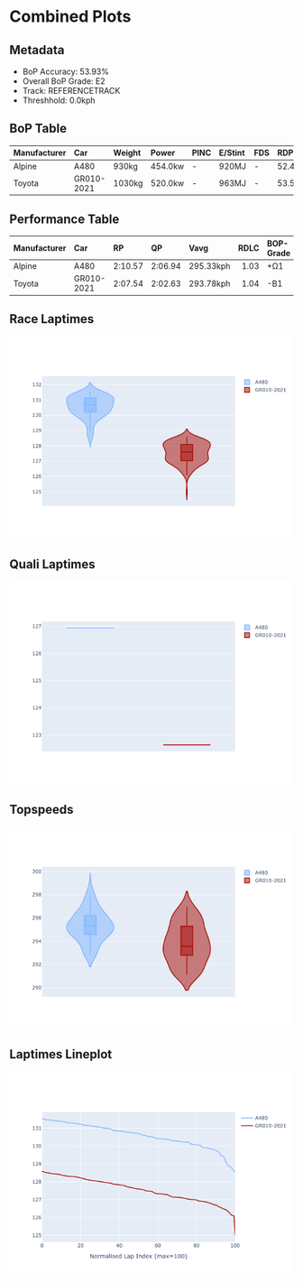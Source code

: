 # Combined Plots

## Metadata

- BoP Accuracy: 53.93%
- Overall BoP Grade: E2
- Track: REFERENCETRACK
- Threshhold: 0.0kph

## BoP Table
| Manufacturer   | Car        | Weight   | Power   | PINC   | E/Stint   | FDS   | RDP    | QDP     | TDP    |
|:---------------|:-----------|:---------|:--------|:-------|:----------|:------|:-------|:--------|:-------|
| Alpine         | A480       | 930kg    | 454.0kw | -      | 920MJ     | -     | 52.47% | 100.00% | 52.94% |
| Toyota         | GR010-2021 | 1030kg   | 520.0kw | -      | 963MJ     | -     | 53.56% | 33.33%  | 40.30% |

## Performance Table
| Manufacturer   | Car        | RP      | QP      | Vavg      |   RDLC | BOP-Grade   | Match   |
|:---------------|:-----------|:--------|:--------|:----------|-------:|:------------|:--------|
| Alpine         | A480       | 2:10.57 | 2:06.94 | 295.33kph |   1.03 | +Ω1         | 20.00%  |
| Toyota         | GR010-2021 | 2:07.54 | 2:02.63 | 293.78kph |   1.04 | -B1         | 87.86%  |

## Race Laptimes
![Race Laptimes](images/race_violin.png)

## Quali Laptimes
![Quali Laptimes](images/quali_violin.png)

## Topspeeds
![Topspeeds](images/topspeed_violin.png)

## Laptimes Lineplot
![Laptimes Lineplot](images/laptime_line.png)

